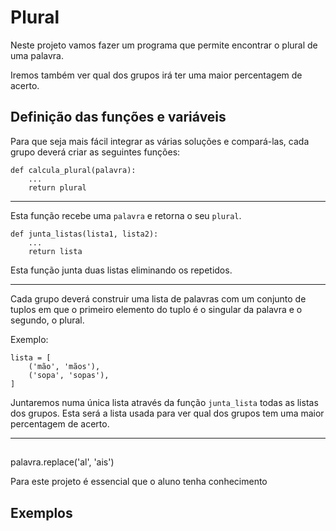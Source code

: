 # Plural

Neste projeto vamos fazer um programa que permite encontrar o plural de uma palavra.

Iremos também ver qual dos grupos irá ter uma maior percentagem de acerto.

## Definição das funções e variáveis

Para que seja mais fácil integrar as várias soluções e compará-las, cada grupo deverá criar as seguintes funções:

```
def calcula_plural(palavra):
    ...
    return plural
```

---

Esta função recebe uma ```palavra``` e retorna o seu ```plural```.

```
def junta_listas(lista1, lista2):
    ...
    return lista
```

Esta função junta duas listas eliminando os repetidos.

---

Cada grupo deverá construir uma lista de palavras com um conjunto de tuplos em que o primeiro elemento do tuplo é o singular da palavra e o segundo, o plural.

Exemplo:
```
lista = [
    ('mão', 'mãos'), 
    ('sopa', 'sopas'),
]
```

Juntaremos numa única lista através da função ```junta_lista``` todas as listas dos grupos. Esta será a lista usada para ver qual dos grupos tem uma maior percentagem de acerto.

--- 



## 

palavra.replace('al', 'ais')

Para este projeto é essencial que o aluno tenha conhecimento 



## Exemplos

```

```

